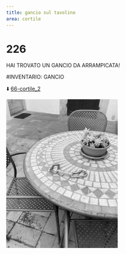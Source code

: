 ```yaml
---
title: gancio sul tavolino
area: cortile
---
```

# 226
HAI TROVATO UN GANCIO DA ARRAMPICATA!

#INVENTARIO: GANCIO

⬇️ [66-cortile_2](66-cortile_2.md)

![foto_108](_assets/preview/foto_108.jpg)